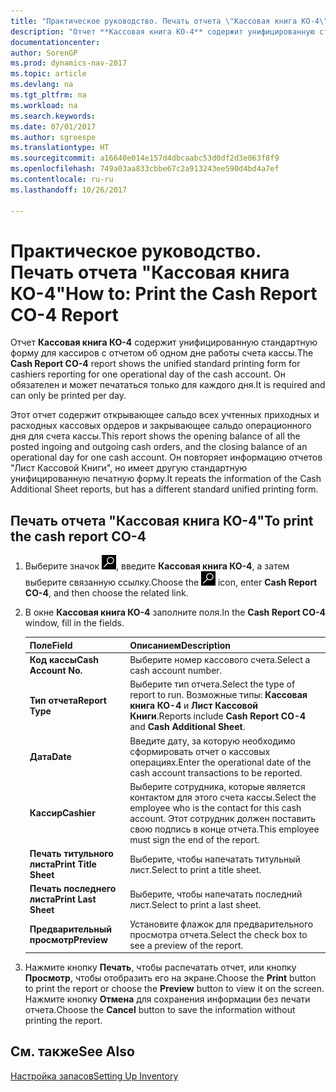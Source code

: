 ```yaml
---
title: "Практическое руководство. Печать отчета \"Кассовая книга КО-4\""
description: "Отчет **Кассовая книга КО-4** содержит унифицированную стандартную форму для кассиров с отчетом об одном дне работы счета кассы. Он обязателен и может печататься только для каждого дня."
documentationcenter: 
author: SorenGP
ms.prod: dynamics-nav-2017
ms.topic: article
ms.devlang: na
ms.tgt_pltfrm: na
ms.workload: na
ms.search.keywords: 
ms.date: 07/01/2017
ms.author: sgroespe
ms.translationtype: HT
ms.sourcegitcommit: a16640e014e157d4dbcaabc53d0df2d3e063f8f9
ms.openlocfilehash: 749a03aa833cbbe67c2a913243ee590d4bd4a7ef
ms.contentlocale: ru-ru
ms.lasthandoff: 10/26/2017

---
```

# <a name="how-to-print-the-cash-report-co-4-report"></a><span data-ttu-id="f4ae1-104">Практическое руководство. Печать отчета "Кассовая книга КО-4"</span><span class="sxs-lookup"><span data-stu-id="f4ae1-104">How to: Print the Cash Report CO-4 Report</span></span>
<span data-ttu-id="f4ae1-105">Отчет **Кассовая книга КО-4** содержит унифицированную стандартную форму для кассиров с отчетом об одном дне работы счета кассы.</span><span class="sxs-lookup"><span data-stu-id="f4ae1-105">The **Cash Report CO-4** report shows the unified standard printing form for cashiers reporting for one operational day of the cash account.</span></span> <span data-ttu-id="f4ae1-106">Он обязателен и может печататься только для каждого дня.</span><span class="sxs-lookup"><span data-stu-id="f4ae1-106">It is required and can only be printed per day.</span></span>  

<span data-ttu-id="f4ae1-107">Этот отчет содержит открывающее сальдо всех учтенных приходных и расходных кассовых ордеров и закрывающее сальдо операционного дня для счета кассы.</span><span class="sxs-lookup"><span data-stu-id="f4ae1-107">This report shows the opening balance of all the posted ingoing and outgoing cash orders, and the closing balance of an operational day for one cash account.</span></span> <span data-ttu-id="f4ae1-108">Он повторяет информацию отчетов "Лист Кассовой Книги", но имеет другую стандартную унифицированную печатную форму.</span><span class="sxs-lookup"><span data-stu-id="f4ae1-108">It repeats the information of the Cash Additional Sheet reports, but has a different standard unified printing form.</span></span>  

## <a name="to-print-the-cash-report-co-4"></a><span data-ttu-id="f4ae1-109">Печать отчета "Кассовая книга КО-4"</span><span class="sxs-lookup"><span data-stu-id="f4ae1-109">To print the cash report CO-4</span></span>  

1.  <span data-ttu-id="f4ae1-110">Выберите значок ![Поиск страницы или отчета](../../media/ui-search/search_small.png "Значок поиска страницы или отчета"), введите **Кассовая книга КО-4**, а затем выберите связанную ссылку.</span><span class="sxs-lookup"><span data-stu-id="f4ae1-110">Choose the ![Search for Page or Report](../../media/ui-search/search_small.png "Search for Page or Report icon") icon, enter **Cash Report CO-4**, and then choose the related link.</span></span>  
2.  <span data-ttu-id="f4ae1-111">В окне **Кассовая книга КО-4** заполните поля.</span><span class="sxs-lookup"><span data-stu-id="f4ae1-111">In the **Cash Report CO-4** window, fill in the fields.</span></span>  

    |<span data-ttu-id="f4ae1-112">Поле</span><span class="sxs-lookup"><span data-stu-id="f4ae1-112">Field</span></span>|<span data-ttu-id="f4ae1-113">Описанием</span><span class="sxs-lookup"><span data-stu-id="f4ae1-113">Description</span></span>|  
    |---------------------------------|---------------------------------------|  
    |<span data-ttu-id="f4ae1-114">**Код кассы**</span><span class="sxs-lookup"><span data-stu-id="f4ae1-114">**Cash Account No.**</span></span>|<span data-ttu-id="f4ae1-115">Выберите номер кассового счета.</span><span class="sxs-lookup"><span data-stu-id="f4ae1-115">Select a cash account number.</span></span>|  
    |<span data-ttu-id="f4ae1-116">**Тип отчета**</span><span class="sxs-lookup"><span data-stu-id="f4ae1-116">**Report Type**</span></span>|<span data-ttu-id="f4ae1-117">Выберите тип отчета.</span><span class="sxs-lookup"><span data-stu-id="f4ae1-117">Select the type of report to run.</span></span> <span data-ttu-id="f4ae1-118">Возможные типы: **Кассовая книга КО-4** и **Лист Кассовой Книги**.</span><span class="sxs-lookup"><span data-stu-id="f4ae1-118">Reports include **Cash Report CO-4** and **Cash Additional Sheet**.</span></span>|  
    |<span data-ttu-id="f4ae1-119">**Дата**</span><span class="sxs-lookup"><span data-stu-id="f4ae1-119">**Date**</span></span>|<span data-ttu-id="f4ae1-120">Введите дату, за которую необходимо сформировать отчет о кассовых операциях.</span><span class="sxs-lookup"><span data-stu-id="f4ae1-120">Enter the operational date of the cash account transactions to be reported.</span></span>|  
    |<span data-ttu-id="f4ae1-121">**Кассир**</span><span class="sxs-lookup"><span data-stu-id="f4ae1-121">**Cashier**</span></span>|<span data-ttu-id="f4ae1-122">Выберите сотрудника, которые является контактом для этого счета кассы.</span><span class="sxs-lookup"><span data-stu-id="f4ae1-122">Select the employee who is the contact for this cash account.</span></span> <span data-ttu-id="f4ae1-123">Этот сотрудник должен поставить свою подпись в конце отчета.</span><span class="sxs-lookup"><span data-stu-id="f4ae1-123">This employee must sign the end of the report.</span></span>|  
    |<span data-ttu-id="f4ae1-124">**Печать титульного листа**</span><span class="sxs-lookup"><span data-stu-id="f4ae1-124">**Print Title Sheet**</span></span>|<span data-ttu-id="f4ae1-125">Выберите, чтобы напечатать титульный лист.</span><span class="sxs-lookup"><span data-stu-id="f4ae1-125">Select to print a title sheet.</span></span>|  
    |<span data-ttu-id="f4ae1-126">**Печать последнего листа**</span><span class="sxs-lookup"><span data-stu-id="f4ae1-126">**Print Last Sheet**</span></span>|<span data-ttu-id="f4ae1-127">Выберите, чтобы напечатать последний лист.</span><span class="sxs-lookup"><span data-stu-id="f4ae1-127">Select to print a last sheet.</span></span>|  
    |<span data-ttu-id="f4ae1-128">**Предварительный просмотр**</span><span class="sxs-lookup"><span data-stu-id="f4ae1-128">**Preview**</span></span>|<span data-ttu-id="f4ae1-129">Установите флажок для предварительного просмотра отчета.</span><span class="sxs-lookup"><span data-stu-id="f4ae1-129">Select the check box to see a preview of the report.</span></span>|  

3.  <span data-ttu-id="f4ae1-130">Нажмите кнопку **Печать**, чтобы распечатать отчет, или кнопку **Просмотр**, чтобы отобразить его на экране.</span><span class="sxs-lookup"><span data-stu-id="f4ae1-130">Choose the **Print** button to print the report or choose the **Preview** button to view it on the screen.</span></span> <span data-ttu-id="f4ae1-131">Нажмите кнопку **Отмена** для сохранения информации без печати отчета.</span><span class="sxs-lookup"><span data-stu-id="f4ae1-131">Choose the **Cancel** button to save the information without printing the report.</span></span>  

## <a name="see-also"></a><span data-ttu-id="f4ae1-132">См. также</span><span class="sxs-lookup"><span data-stu-id="f4ae1-132">See Also</span></span>  
 [<span data-ttu-id="f4ae1-133">Настройка запасов</span><span class="sxs-lookup"><span data-stu-id="f4ae1-133">Setting Up Inventory</span></span>](../../inventory-setup-inventory.md)

